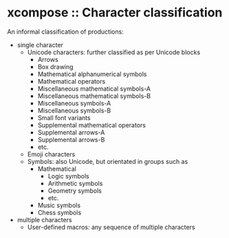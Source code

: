 # xcompose :: Character classification

An informal classification of productions:
* single character
  - Unicode characters: further classified as per Unicode blocks
    - Arrows
    - Box drawing
    - Mathematical alphanumerical symbols
    - Mathematical operators
    - Miscellaneous mathematical symbols-A
    - Miscellaneous mathematical symbols-B
    - Miscellaneous symbols-A
    - Miscellaneous symbols-B
    - Small font variants
    - Supplemental mathematical operators
    - Supplemental arrows-A
    - Supplemental arrows-B
    - etc.
  - Emoji characters
  - Symbols: also Unicode, but orientated in groups such as
    - Mathematical 
      - Logic symbols
      - Arithmetic symbols
      - Geometry symbols
      - etc.
    - Music symbols
    - Chess symbols
* multiple characters
  - User-defined macros: any sequence of multiple characters
